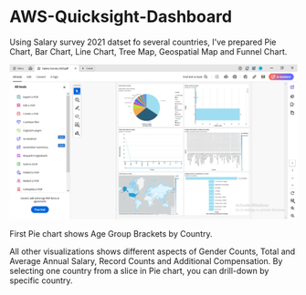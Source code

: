 # AWS-Quicksight-Dashboard

Using Salary survey 2021 datset fo several countries, I've prepared Pie Chart, Bar Chart, Line Chart, Tree Map, Geospatial Map and Funnel Chart.

<img src="assets/Dashboard_Preview.png" alt=""/>

First Pie chart shows Age Group Brackets by Country.

All other visualizations shows different aspects of Gender Counts, Total and Average Annual Salary, Record Counts and Additional Compensation. By selecting one country from a slice in Pie chart, you can drill-down by specific country.

